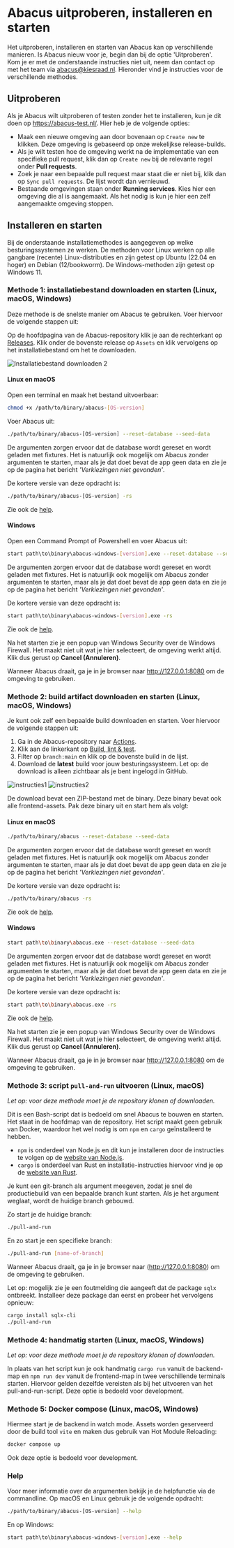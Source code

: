 # Abacus uitproberen, installeren en starten

Het uitproberen, installeren en starten van Abacus kan op verschillende manieren. Is Abacus nieuw voor je, begin dan bij de optie 'Uitproberen'. Kom je er met de onderstaande instructies niet uit, neem dan contact op met het team via <abacus@kiesraad.nl>.
Hieronder vind je instructies voor de verschillende methodes.

## Uitproberen

Als je Abacus wilt uitproberen of testen zonder het te installeren, kun je dit doen op <https://abacus-test.nl/>. Hier heb je de volgende opties:

- Maak een nieuwe omgeving aan door bovenaan op `Create new` te klikken. Deze omgeving is gebaseerd op onze wekelijkse release-builds.
- Als je wilt testen hoe de omgeving werkt na de implementatie van een specifieke pull request, klik dan op `Create new` bij de relevante regel onder **Pull requests**.
- Zoek je naar een bepaalde pull request maar staat die er niet bij, klik dan op `Sync pull requests`. De lijst wordt dan vernieuwd.
- Bestaande omgevingen staan onder **Running services**. Kies hier een omgeving die al is aangemaakt. Als het nodig is kun je hier een zelf aangemaakte omgeving stoppen.

## Installeren en starten

Bij de onderstaande installatiemethodes is aangegeven op welke besturingssystemen ze werken. De methoden voor Linux werken op alle gangbare (recente) Linux-distributies en zijn getest op Ubuntu (22.04 en hoger) en Debian (12/bookworm). De Windows-methoden zijn getest op Windows 11.

### Methode 1: installatiebestand downloaden en starten (Linux, macOS, Windows)

Deze methode is de snelste manier om Abacus te gebruiken. Voer hiervoor de volgende stappen uit:

Op de hoofdpagina van de Abacus-repository klik je aan de rechterkant op [Releases](https://github.com/kiesraad/abacus/releases). Klik onder de bovenste release op `Assets` en klik vervolgens op het installatiebestand om het te downloaden.

![Installatiebestand downloaden 2](./img/binary-download.jpg)

#### Linux en macOS

Open een terminal en maak het bestand uitvoerbaar:

```sh
chmod +x /path/to/binary/abacus-[OS-version]
```

Voer Abacus uit:

```sh
./path/to/binary/abacus-[OS-version] --reset-database --seed-data
```

De argumenten zorgen ervoor dat de database wordt gereset en wordt geladen met fixtures. Het is natuurlijk ook mogelijk om Abacus zonder argumenten te starten, maar als je dat doet bevat de app geen data en zie je op de pagina het bericht *'Verkiezingen niet gevonden'*.

De kortere versie van deze opdracht is:

```sh
./path/to/binary/abacus-[OS-version] -rs
```

Zie ook de [help](#help).

#### Windows

Open een Command Prompt of Powershell en voer Abacus uit:

```sh
start path\to\binary\abacus-windows-[version].exe --reset-database --seed-data
```

De argumenten zorgen ervoor dat de database wordt gereset en wordt geladen met fixtures. Het is natuurlijk ook mogelijk om Abacus zonder argumenten te starten, maar als je dat doet bevat de app geen data en zie je op de pagina het bericht *'Verkiezingen niet gevonden'*.

De kortere versie van deze opdracht is:

```sh
start path\to\binary\abacus-windows-[version].exe -rs
```

Zie ook de [help](#help).

Na het starten zie je een popup van Windows Security over de Windows Firewall. Het maakt niet uit wat je hier selecteert, de omgeving werkt altijd. Klik dus gerust op **Cancel (Annuleren)**.

Wanneer Abacus draait, ga je in je browser naar <http://127.0.0.1:8080> om de omgeving te gebruiken.

### Methode 2: build artifact downloaden en starten (Linux, macOS, Windows)

Je kunt ook zelf een bepaalde build downloaden en starten. Voer hiervoor de volgende stappen uit:

1. Ga in de Abacus-repository naar [Actions](https://github.com/kiesraad/abacus/actions).
2. Klik aan de linkerkant op [Build, lint & test](https://github.com/kiesraad/abacus/actions/workflows/build-lint-test.yml).
3. Filter op `branch:main` en klik op de bovenste build in de lijst.
4. Download de **latest** build voor jouw besturingssysteem. Let op: de download is alleen zichtbaar als je bent ingelogd in GitHub.

![instructies1](./img/build-artifact-1.jpg)
![instructies2](./img/build-artifact-2.jpg)

De download bevat een ZIP-bestand met de binary. Deze binary bevat ook alle frontend-assets. Pak deze binary uit en start hem als volgt:

#### Linux en macOS

```sh
./path/to/binary/abacus --reset-database --seed-data
```

De argumenten zorgen ervoor dat de database wordt gereset en wordt geladen met fixtures. Het is natuurlijk ook mogelijk om Abacus zonder argumenten te starten, maar als je dat doet bevat de app geen data en zie je op de pagina het bericht *'Verkiezingen niet gevonden'*.

De kortere versie van deze opdracht is:

```sh
./path/to/binary/abacus -rs
```

Zie ook de [help](#help).

#### Windows

```sh
start path\to\binary\abacus.exe --reset-database --seed-data
```

De argumenten zorgen ervoor dat de database wordt gereset en wordt geladen met fixtures. Het is natuurlijk ook mogelijk om Abacus zonder argumenten te starten, maar als je dat doet bevat de app geen data en zie je op de pagina het bericht *'Verkiezingen niet gevonden'*.

De kortere versie van deze opdracht is:

```sh
start path\to\binary\abacus.exe -rs
```

Zie ook de [help](#help).

Na het starten zie je een popup van Windows Security over de Windows Firewall. Het maakt niet uit wat je hier selecteert, de omgeving werkt altijd. Klik dus gerust op **Cancel (Annuleren)**.

Wanneer Abacus draait, ga je in je browser naar <http://127.0.0.1:8080> om de omgeving te gebruiken.

### Methode 3: script `pull-and-run` uitvoeren (Linux, macOS)

*Let op: voor deze methode moet je de repository klonen of downloaden.*

Dit is een Bash-script dat is bedoeld om snel Abacus te bouwen en starten. Het staat in de hoofdmap van de repository. Het script maakt geen gebruik van Docker, waardoor het wel nodig is om `npm` en `cargo` geïnstalleerd te hebben.

- `npm` is onderdeel van Node.js en dit kun je installeren door de instructies te volgen op de [website van Node.js](https://nodejs.org/en/download/package-manager).
- `cargo` is onderdeel van Rust en installatie-instructies hiervoor vind je op de [website van Rust](https://www.rust-lang.org/learn/get-started).

Je kunt een git-branch als argument meegeven, zodat je snel de productiebuild van een bepaalde branch kunt starten. Als je het argument weglaat, wordt de huidige branch gebouwd.

Zo start je de huidige branch:

```sh
./pull-and-run
```

En zo start je een specifieke branch:

```sh
./pull-and-run [name-of-branch]
```

Wanneer Abacus draait, ga je in je browser naar (<http://127.0.0.1:8080>) om de omgeving te gebruiken.

Let op: mogelijk zie je een foutmelding die aangeeft dat de package `sqlx` ontbreekt. Installeer deze package dan eerst en probeer het vervolgens opnieuw:

```sh
cargo install sqlx-cli
./pull-and-run
```

### Methode 4: handmatig starten (Linux, macOS, Windows)

*Let op: voor deze methode moet je de repository klonen of downloaden.*

In plaats van het script kun je ook handmatig `cargo run` vanuit de backend-map en `npm run dev` vanuit de frontend-map in twee verschillende terminals starten. Hiervoor gelden dezelfde vereisten als bij het uitvoeren van het pull-and-run-script. Deze optie is bedoeld voor development.

### Methode 5: Docker compose (Linux, macOS, Windows)

Hiermee start je de backend in watch mode. Assets worden geserveerd door de build tool `vite` en maken dus gebruik van Hot Module Reloading:

```sh
docker compose up
```

Ook deze optie is bedoeld voor development.

### Help

Voor meer informatie over de argumenten bekijk je de helpfunctie via de commandline. Op macOS en Linux gebruik je de volgende opdracht:

```sh
./path/to/binary/abacus-[OS-version] --help
```

En op Windows:

```sh
start path\to\binary\abacus-windows-[version].exe --help
```
